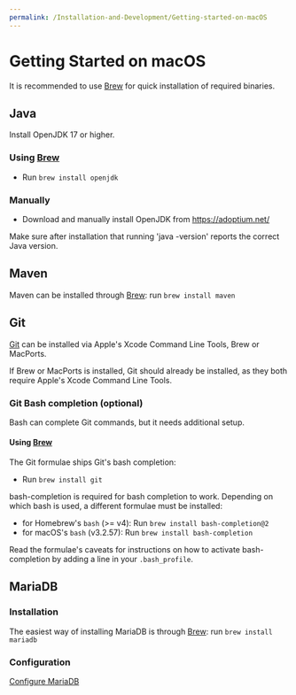 ```yaml
---
permalink: /Installation-and-Development/Getting-started-on-macOS
---
```


# Getting Started on macOS

It is recommended to use [Brew](http://brew.sh) for quick installation of required binaries.

## Java

Install OpenJDK 17 or higher.

### Using [Brew](http://brew.sh)
* Run `brew install openjdk`

### Manually
* Download and manually install OpenJDK from https://adoptium.net/

Make sure after installation that running 'java -version' reports the correct Java version.

## Maven

Maven can be installed through [Brew](http://brew.sh): run `brew install maven`

## Git
[Git](https://git-scm.com/) can be installed via Apple's Xcode Command Line Tools, Brew or MacPorts.

If Brew or MacPorts is installed, Git should already be installed, as they both require Apple's Xcode Command Line Tools.

### Git Bash completion (optional)
Bash can complete Git commands, but it needs additional setup.

#### Using [Brew](http://brew.sh)
The Git formulae ships Git's bash completion:
* Run `brew install git`

bash-completion is required for bash completion to work. Depending on which bash is used, a different formulae must be installed:
* for Homebrew's `bash` (>= v4): Run `brew install bash-completion@2`
* for macOS's `bash` (v3.2.57): Run `brew install bash-completion`

Read the formulae's caveats for instructions on how to activate bash-completion by adding a line in your `.bash_profile`.

## MariaDB

### Installation

The easiest way of installing MariaDB is through [Brew](http://brew.sh): run `brew install mariadb`

### Configuration

[Configure MariaDB](../Installation-and-Development/Configure-MariaDB/#configure-mariadb)

